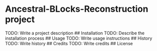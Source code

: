 # Ancestral-BLocks-Reconstruction project
<snippet>
TODO: Write a project description
## Installation
TODO: Describe the installation process
## Usage
TODO: Write usage instructions
## History
TODO: Write history
## Credits
TODO: Write credits
## License




